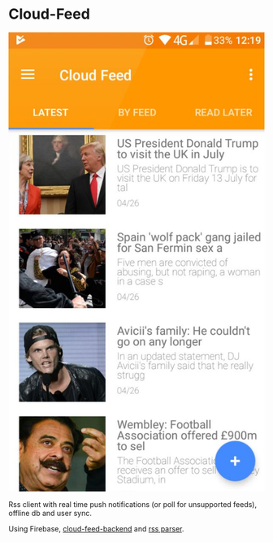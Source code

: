 # Cloud-Feed

![](https://github.com/GrigoreAlexandru/Cloud-Feed/blob/master/cloud.png?raw=true)

Rss client with real time push notifications (or poll for unsupported feeds), offline db and user sync.

Using Firebase, [cloud-feed-backend](https://github.com/GrigoreAlexandru/Cloud-Feed-Backend) and [rss parser](https://github.com/GrigoreAlexandru/Modern-feed-parser).
